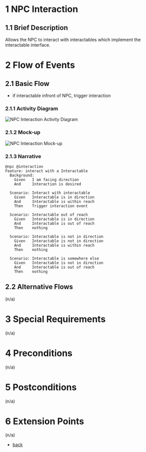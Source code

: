 # 1 NPC Interaction

## 1.1 Brief Description
Allows the NPC to interact with interactables which implement the interactable interface.

# 2 Flow of Events
## 2.1 Basic Flow
- if interactable infront of NPC, trigger interaction

### 2.1.1 Activity Diagram
![NPC Interaction Activity Diagram](https://albgei.github.io/gamedevs/UCs/UC4%20Activity%20Diagram.png)

### 2.1.2 Mock-up
![NPC Interaction Mock-up](https://albgei.github.io/gamedevs/UCs/UC4%20Mark-up.jpg)

### 2.1.3 Narrative
```gherkin
@npc @interaction
Feature: interact with a Interactable
  Background:
    Given   I am facing direction
    And     Interaction is desired

  Scenario: Interact with interactable
    Given   Interactable is in direction
    And     Interactable is within reach
    Then    Trigger interaction event

  Scenario: Interactable out of reach
    Given   Interactable is in direction
    And     Interactable is out of reach
    Then    nothing

  Scenario: Interactable is not in direction
    Given   Interactable is not in direction
    And     Interactable is within reach
    Then    nothing

  Scenario: Interactable is somewhere else
    Given   Interactable is not in direction
    And     Interactable is out of reach
    Then    nothing
```

## 2.2 Alternative Flows
(n/a)

# 3 Special Requirements
(n/a)

# 4 Preconditions
(n/a)

# 5 Postconditions
(n/a)
 
# 6 Extension Points
(n/a)

- [back](https://albgei.github.io/gamedevs/blog-2021-10-28)




<script src="https://utteranc.es/client.js"
        repo="albgei/gamedevs"
        issue-term="pathname"
        label="commentary_"
        theme="github-dark"
        crossorigin="anonymous"
        async>
